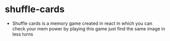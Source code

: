 # shuffle-cards
* Shuffle cards is a memory game created in react in which you can check your mem
  power by playing this game just find the same image in less turns


 
